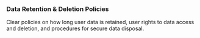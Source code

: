 ### Data Retention & Deletion Policies
Clear policies on how long user data is retained, user rights to data access and deletion, and procedures for secure data disposal.
